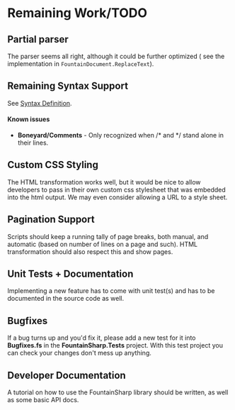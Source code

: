 # Remaining Work/TODO

## Partial parser

The parser seems all right, although it could be further optimized (
see the implementation in `FountainDocument.ReplaceText`).

## Remaining Syntax Support

See [Syntax Definition](FountainSyntaxDefinition.md).
#### Known issues
 * **Boneyard/Comments** - Only recognized when /\* and \*/ stand alone in their lines.

## Custom CSS Styling

The HTML transformation works well, but it would be nice to allow developers to pass in their own custom css stylesheet that was embedded into the html output. We may even consider allowing a URL to a style sheet.

## Pagination Support

Scripts should keep a running tally of page breaks, both manual, and automatic (based on number of lines on a page and such). HTML transformation should also respect this and show pages.

## Unit Tests + Documentation

Implementing a new feature has to come with unit test(s) and has to be documented in the source code as well.

## Bugfixes

If a bug turns up and you'd fix it, please add a new test for it into **Bugfixes.fs** in the **FountainSharp.Tests** project. With this test project you can check your changes don't mess up anything.

## Developer Documentation

A tutorial on how to use the FountainSharp library should be written, as well as some basic API docs.
